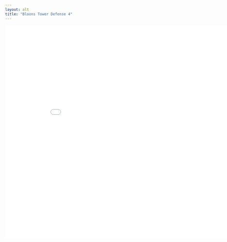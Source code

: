 ```yaml
---
layout: alt
title: "Bloons Tower Defense 4"
---
```

<embed src="src/" width="900" height="700" allowfullscreen>
